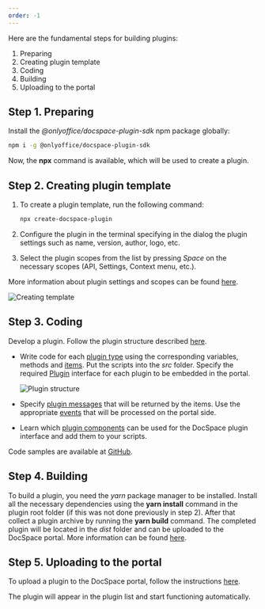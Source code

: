 ```yaml
---
order: -1
---
```


Here are the fundamental steps for building plugins:

1. Preparing
2. Creating plugin template
3. Coding
4. Building
5. Uploading to the portal

## Step 1. Preparing

Install the *@onlyoffice/docspace-plugin-sdk* npm package globally:

``` sh
npm i -g @onlyoffice/docspace-plugin-sdk
```

Now, the **npx** command is available, which will be used to create a plugin.

## Step 2. Creating plugin template

1. To create a plugin template, run the following command:

   ``` sh
   npx create-docspace-plugin
   ```

2. Configure the plugin in the terminal specifying in the dialog the plugin settings such as name, version, author, logo, etc.

3. Select the plugin scopes from the list by pressing *Space* on the necessary scopes (API, Settings, Context menu, etc.).

More information about plugin settings and scopes can be found [here](../Usage%20SDK/Creating%20Plugin%20Template.md).

![Creating template](/assets/images/docspace/creating-template.png)

## Step 3. Coding

Develop a plugin. Follow the plugin structure described [here](../Usage%20SDK/Plugin%20Structure.md).

- Write code for each [plugin type](../Usage%20SDK/Coding%20Plugin/Plugin%20Types/Plugin%20Types.md) using the corresponding variables, methods and [items](../Usage%20SDK/Coding%20Plugin/Plugin%20Items/Plugin%20Items.md). Put the scripts into the *src* folder. Specify the required [Plugin](../Usage%20SDK/Coding%20Plugin/Plugin%20Types/Plugin.md) interface for each plugin to be embedded in the portal.

  ![Plugin structure](/assets/images/docspace/plugin-structure.png)

- Specify [plugin messages](../Usage%20SDK/Coding%20Plugin/Plugin%20Message.md) that will be returned by the items. Use the appropriate [events](../Usage%20SDK/Coding%20Plugin/Events.md) that will be processed on the portal side.

- Learn which [plugin components](../Usage%20SDK/Coding%20Plugin/Plugin%20Components/Plugin%20Components.md) can be used for the DocSpace plugin interface and add them to your scripts.

Code samples are available at [GitHub](https://github.com/ONLYOFFICE/docspace-plugins).

## Step 4. Building

To build a plugin, you need the *yarn* package manager to be installed. Install all the necessary dependencies using the **yarn install** command in the plugin root folder (if this was not done previously in step 2). After that collect a plugin archive by running the **yarn build** command. The completed plugin will be located in the *dist* folder and can be uploaded to the DocSpace portal. More information can be found [here](../Usage%20SDK/Building%20Plugin.md).

## Step 5. Uploading to the portal

To upload a plugin to the DocSpace portal, follow the instructions [here](../Usage%20SDK/Adding%20Plugin.md).

The plugin will appear in the plugin list and start functioning automatically.
